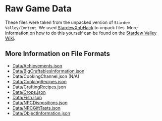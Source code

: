 # Raw Game Data

These files were taken from the unpacked version of `Stardew Valley/Content`. We used [StardewXnbHack](https://github.com/Pathoschild/StardewXnbHack#readme) to unpack files. More information on how to do this yourself can be found on the [Stardew Valley Wiki](https://stardewvalleywiki.com/Modding:Editing_XNB_files).

## More Information on File Formats

- [Data/Achievements.json](https://stardewvalleywiki.com/Modding:Achievement_data)
- [Data/BigCraftablesInformation.json](https://stardewvalleywiki.com/Modding:Items#Big_craftables)
- Data/CookingChannel.json (N/A)
- [Data/CookingRecipes.json](https://stardewvalleywiki.com/Modding:Recipe_data)
- [Data/CraftingRecipes.json](https://stardewvalleywiki.com/Modding:Recipe_data)
- [Data/Crops.json](https://stardewvalleywiki.com/Modding:Crop_data)
- [Data/Fish.json](https://stardewvalleywiki.com/Modding:Fish_data)
- [Data/NPCDispositions.json](https://stardewvalleywiki.com/Modding:NPC_data)
- [Data/NPCGiftTasts.json](https://stardewvalleywiki.com/Modding:Gift_taste_data)
- [Data/ObjectInformation.json](https://stardewcommunitywiki.com/Modding:Object_data)

